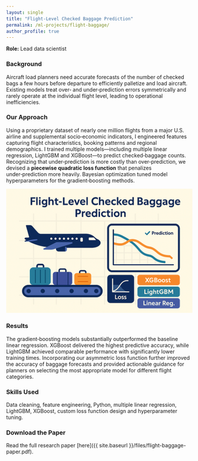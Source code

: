 ```yaml
---
layout: single
title: "Flight‑Level Checked Baggage Prediction"
permalink: /ml-projects/flight-baggage/
author_profile: true
---
```


**Role:** Lead data scientist

### Background

Aircraft load planners need accurate forecasts of the number of checked bags a few hours before departure to efficiently palletize and load aircraft. Existing models treat over‑ and under‑prediction errors symmetrically and rarely operate at the individual flight level, leading to operational inefficiencies.

### Our Approach

Using a proprietary dataset of nearly one million flights from a major U.S. airline and supplemental socio‑economic indicators, I engineered features capturing flight characteristics, booking patterns and regional demographics. I trained multiple models—including multiple linear regression, LightGBM and XGBoost—to predict checked‑baggage counts. Recognizing that under‑prediction is more costly than over‑prediction, we devised a **piecewise quadratic loss function** that penalizes under‑prediction more heavily. Bayesian optimization tuned model hyperparameters for the gradient‑boosting methods.

![Visual summary of the flight‑level baggage prediction results](/assets/img/project-baggage-prediction.png)

### Results

The gradient‑boosting models substantially outperformed the baseline linear regression. XGBoost delivered the highest predictive accuracy, while LightGBM achieved comparable performance with significantly lower training times. Incorporating our asymmetric loss function further improved the accuracy of baggage forecasts and provided actionable guidance for planners on selecting the most appropriate model for different flight categories.

### Skills Used

Data cleaning, feature engineering, Python, multiple linear regression, LightGBM, XGBoost, custom loss function design and hyperparameter tuning.

### Download the Paper

Read the full research paper [here]({{ site.baseurl }}/files/flight-baggage-paper.pdf).